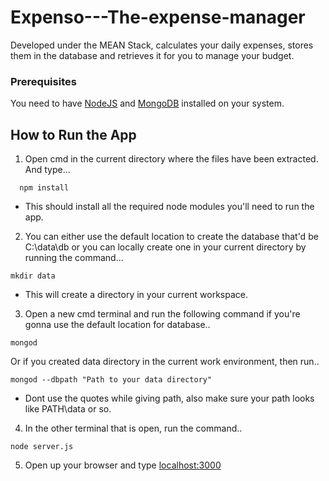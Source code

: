 # Expenso---The-expense-manager
Developed under the MEAN Stack, calculates your daily expenses, stores them in the database and retrieves it for you to manage your budget.

### Prerequisites

You need to have [NodeJS](https://nodejs.org/en/) and [MongoDB](https://www.mongodb.com/download-center#community) installed on 
your system.


## How to Run the App

1. Open cmd in the current directory where the files have been extracted. And type...
```
  npm install
```
* This should install all the required node modules you'll need to run the app.

2. You can either use the default location to create the database that'd be C:\data\db or you can locally create one in your current 
directory by running the command...
```
mkdir data
```
* This will create a directory in your current workspace.

3. Open a new cmd terminal and run the following command if you're gonna use the default location for database..
```
mongod
```

Or if you created data directory in the current work environment, then run..
```
mongod --dbpath "Path to your data directory"
```
* Dont use the quotes while giving path, also make sure your path looks like PATH\data or so.

4. In the other terminal that is open, run the command..
```
node server.js
```

5. Open up your browser and type [localhost:3000](http://localhost:3000)
